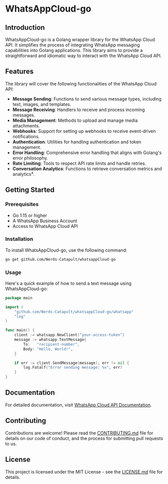 # WhatsAppCloud-go

## Introduction

WhatsAppCloud-go is a Golang wrapper library for the WhatsApp Cloud API. It simplifies the process of integrating WhatsApp messaging capabilities into Golang applications. This library aims to provide a straightforward and idiomatic way to interact with the WhatsApp Cloud API.

## Features

The library will cover the following functionalities of the WhatsApp Cloud API:

- **Message Sending**: Functions to send various message types, including text, images, and templates.
- **Message Receiving**: Handlers to receive and process incoming messages.
- **Media Management**: Methods to upload and manage media attachments.
- **Webhooks**: Support for setting up webhooks to receive event-driven notifications.
- **Authentication**: Utilities for handling authentication and token management.
- **Error Handling**: Comprehensive error handling that aligns with Golang's error philosophy.
- **Rate Limiting**: Tools to respect API rate limits and handle retries.
- **Conversation Analytics**: Functions to retrieve conversation metrics and analytics⁴.

## Getting Started

### Prerequisites

- Go 1.15 or higher
- A WhatsApp Business Account
- Access to WhatsApp Cloud API

### Installation

To install WhatsAppCloud-go, use the following command:

```bash
go get github.com/Nerds-Catapult/whatsappCloud-go
```

### Usage

Here's a quick example of how to send a text message using WhatsAppCloud-go:

```go
package main

import (
    "github.com/Nerds-Catapult/whatsappCloud-go/whatsapp"
    "log"
)

func main() {
    client := whatsapp.NewClient("your-access-token")
    message := whatsapp.TextMessage{
        To:   "recipient-number",
        Body: "Hello, World!",
    }

    if err := client.SendMessage(message); err != nil {
        log.Fatalf("Error sending message: %v", err)
    }
}
```

## Documentation

For detailed documentation, visit [WhatsApp Cloud API Documentation](^4^).

## Contributing

Contributions are welcome! Please read the [CONTRIBUTING.md](CONTRIBUTING.md) file for details on our code of conduct, and the process for submitting pull requests to us.

## License

This project is licensed under the MIT License - see the [LICENSE.md](LICENSE.md) file for details.
```

